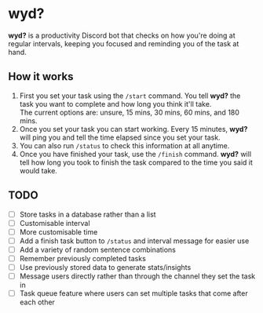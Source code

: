 # wyd? 

**wyd?** is a productivity Discord bot that checks on how you're doing at regular intervals, keeping you focused and reminding you of the task at hand. 

## How it works

1. First you set your task using the `/start` command. You tell **wyd?** the task you want to complete and how long you think it'll take.  
   The current options are: unsure, 15 mins, 30 mins, 60 mins, and 180 mins.
2. Once you set your task you can start working. Every 15 minutes, **wyd?** will ping you and tell the time elapsed since you set your task.
3. You can also run `/status` to check this information at all anytime.
4. Once you have finished your task, use the `/finish` command. **wyd?** will tell how long you took to finish the task compared to the time you said it would take.

## TODO

- [ ] Store tasks in a database rather than a list
- [ ] Customisable interval
- [ ] More customisable time
- [ ] Add a finish task button to `/status` and interval message for easier use
- [ ] Add a variety of random sentence combinations
- [ ] Remember previously completed tasks
- [ ] Use previously stored data to generate stats/insights
- [ ] Message users directly rather than through the channel they set the task in
- [ ] Task queue feature where users can set multiple tasks that come after each other
